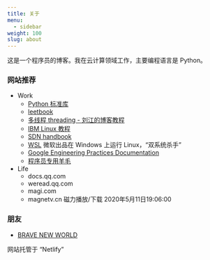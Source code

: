 ```yaml
---
title: 关于
menu:
  - sidebar
weight: 100
slug: about
---
```


这是一个程序员的博客。我在云计算领域工作，主要编程语言是 Python。

### 网站推荐

* Work
    * [Python 标准库](https://docs.python.org/zh-cn/3.6/library/index.html)
    * [leetbook](https://leetcode-cn.com/leetbook/)
    * [多线程 threading - 刘江的博客教程](https://www.liujiangblog.com/course/python/79)
    * [IBM Linux 教程](https://developer.ibm.com/zh/technologies/linux/tutorials)
    * [SDN handbook](https://tonydeng.github.io/sdn-handbook/)
    * [WSL](https://docs.microsoft.com/en-us/windows/wsl/) 微软出品在 Windows 上运行 Linux，“双系统杀手”
    * [Google Engineering Practices Documentation](https://google.github.io/eng-practices/)
    * [程序员专用羊毛](https://github.com/ripienaar/free-for-dev)
* Life
    * docs.qq.com
    * weread.qq.com
    * magi.com
    * magnetv.cn 磁力播放/下载 2020年5月11日19:06:00

### 朋友
* [BRAVE NEW WORLD](http://junphy.com/)

网站托管于 <q>Netlify</q>
